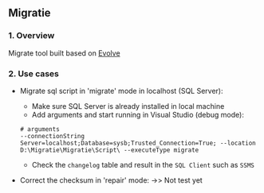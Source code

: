 ## Migratie

### 1. Overview
Migrate tool built based on [Evolve](https://evolve-db.netlify.app/)

### 2. Use cases
- Migrate sql script in 'migrate' mode in localhost (SQL Server):
    + Make sure SQL Server is already installed in local machine
    + Add arguments and start running in Visual Studio (debug mode):
    ```shell
    # arguments
    --connectionString Server=localhost;Database=sysb;Trusted_Connection=True; --location D:\Migratie\Migratie\Script\ --executeType migrate
    ```
    + Check the `changelog` table and result in the `SQL Client` such as `SSMS`

- Correct the checksum in 'repair' mode: ->> Not test yet
